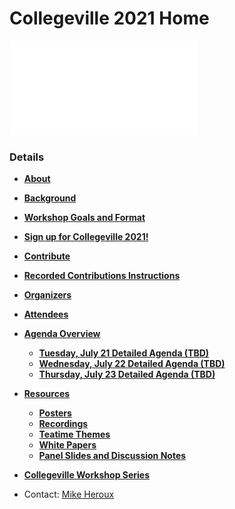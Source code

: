 
# Collegeville 2021 Home

![](assets/Collegeville21WorkshopBanner.pdf)


### Details
- [**About**](About.md)
- [**Background**](Background.md)
- [**Workshop Goals and Format**](GoalsFormat.md)


- [**Sign up for Collegeville 2021!**](Registration2021.md)
- [**Contribute**](Contribute.md)
- [**Recorded Contributions Instructions**](WorkshopResources/Recordings/Instructions.md)


- [**Organizers**](Organizers.md)
- [**Attendees**](Attendees.md)

- [**Agenda Overview**](Agenda.md)
  - [**Tuesday, July 21 Detailed Agenda (TBD)**](Agenda-Day-1.md)
  - [**Wednesday, July 22 Detailed Agenda (TBD)**](Agenda-Day-2.md)
  - [**Thursday, July 23 Detailed Agenda (TBD)**](Agenda-Day-3.md)

- [**Resources**](Resources.md)
  - [**Posters**](WorkshopResources/Posters/PosterList.md)
  - [**Recordings**](WorkshopResources/Recordings/RecordingList.md)
  - [**Teatime Themes**](WorkshopResources/TeatimeThemes/TeatimeThemeList.md)
  - [**White Papers**](WorkshopResources/WhitePapers/WhitePaperList.md)
  - [**Panel Slides and Discussion Notes**](WorkshopResources/WorkshopSlidesNotes/WorkshopSlidesNotesList.md)

- [**Collegeville Workshop Series**](https://collegeville.github.io/Workshops/)

- Contact: [Mike Heroux](https://maherou.github.io)
